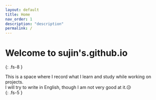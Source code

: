 ```yaml
---
layout: default
title: Home
nav_order: 1
description: "description"
permalink: /
---
```


# Welcome to sujin's.github.io
{: .fs-8 }

This is a space where I record what I learn and study while working on projects.  
I will try to write in English, though I am not very good at it.😥    
{: .fs-5 }



<!-- [Get started now](#getting-started){: .btn .btn-primary .fs-5 .mb-4 .mb-md-0 .mr-2 }  -->
<!-- [View it on GitHub](https://github.com/just-the-docs/just-the-docs){: .btn .fs-5 .mb-4 .mb-md-0 } -->

